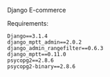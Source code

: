 Django E-commerce

Requirements:

    Django==3.1.4
    django_mptt_admin==2.0.2
    django_admin_rangefilter==0.6.3
    django_mptt==0.11.0
    psycopg2==2.8.6
    psycopg2-binary==2.8.6
